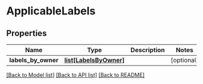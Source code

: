 # ApplicableLabels

## Properties

| Name                | Type                                        | Description | Notes      |
| ------------------- | ------------------------------------------- | ----------- | ---------- |
| **labels_by_owner** | [**list[LabelsByOwner]**](LabelsByOwner.md) |             | [optional] |

[[Back to Model list]](../README.md#documentation-for-models) [[Back to API list]](../README.md#documentation-for-api-endpoints) [[Back to README]](../README.md)
